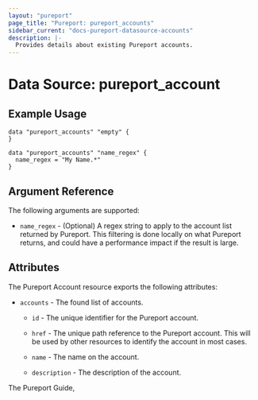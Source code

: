 ```yaml
---
layout: "pureport"
page_title: "Pureport: pureport_accounts"
sidebar_current: "docs-pureport-datasource-accounts"
description: |-
  Provides details about existing Pureport accounts.
---
```


# Data Source: pureport\_account

## Example Usage

```hcl
data "pureport_accounts" "empty" {
}

data "pureport_accounts" "name_regex" {
  name_regex = "My Name.*"
}
```

## Argument Reference

The following arguments are supported:

* `name_regex` - (Optional) A regex string to apply to the account list returned by Pureport. This
  filtering is done locally on what Pureport returns, and could have a performance impact if the
  result is large.

## Attributes

The Pureport Account resource exports the following attributes:

* `accounts` - The found list of accounts.

    * `id` - The unique identifier for the Pureport account.

    * `href` - The unique path reference to the Pureport account. This will be used by other resources to identify the account in most cases.

    * `name` - The name on the account.

    * `description` - The description of the account.

The Pureport Guide, []()
